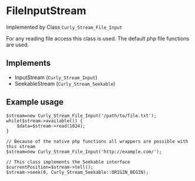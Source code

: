 # FileInputStream #
Implemented by Class `Curly_Stream_File_Input`

For any reading file access this class is used. The default php file functions are used.

## Implements ##
  * InputStream (`Curly_Stream_Input`)
  * SeekableStream (`Curly_Stream_Seekable`)

## Example usage ##
```
$stream=new Curly_Stream_File_Input('/path/to/file.txt');
while($stream->available()) {
	$data=$stream->read(1024);
}

// Because of the native php functions all wrappers are possible with this stream
$stream=new Curly_Stream_File_Input('http://example.com/');

// This class implements the Seekable interface
$currentPosition=$stream->tell();
$stream->seek(0, Curly_Stream_Seekable::ORIGIN_BEGIN);
```